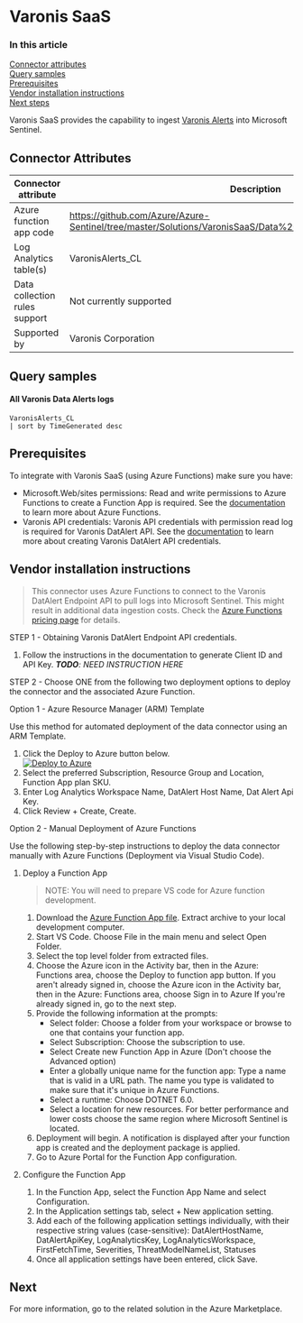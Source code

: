 # Varonis SaaS

### In this article
[Connector attributes](#connector-attributes)\
[Query samples](#query-samples)\
[Prerequisites](#prerequisites)\
[Vendor installation instructions](#vendor-installation-instructions)\
[Next steps](#next-steps)

Varonis SaaS provides the capability to ingest [Varonis Alerts](https://www.varonis.com/products/datalert) into Microsoft Sentinel.

## Connector Attributes
| Connector attribute           | Description                                   |
| ----------------------------- | --------------------------------------------- |
| Azure function app code       | https://github.com/Azure/Azure-Sentinel/tree/master/Solutions/VaronisSaaS/Data%20Connectors/VaronisSaaSFunction |
| Log Analytics table(s)        | VaronisAlerts_CL                              |
| Data collection rules support | Not currently supported                       |
| Supported by                  | Varonis Corporation                           |

## Query samples
#### All Varonis Data Alerts logs

```kusto
VaronisAlerts_CL
| sort by TimeGenerated desc
```

## Prerequisites
To integrate with Varonis SaaS (using Azure Functions) make sure you have:
- Microsoft.Web/sites permissions: Read and write permissions to Azure Functions to create a Function App is required. See the [documentation](https://learn.microsoft.com/azure/azure-functions/) to learn more about Azure Functions.
- Varonis API credentials: Varonis API credentials with permission read log is required for Varonis DatAlert API. See the [documentation]() to learn more about creating Varonis DatAlert API credentials.

## Vendor installation instructions
>This connector uses Azure Functions to connect to the Varonis DatAlert Endpoint API to pull logs into Microsoft Sentinel. This might result in additional data ingestion costs. Check the [Azure Functions pricing page](https://azure.microsoft.com/pricing/details/functions/) for details.

STEP 1 - Obtaining Varonis DatAlert Endpoint API credentials.

1. Follow the instructions in the documentation to generate Client ID and API Key. _**TODO**: NEED INSTRUCTION HERE_

STEP 2 - Choose ONE from the following two deployment options to deploy the connector and the associated Azure Function.

Option 1 - Azure Resource Manager (ARM) Template

Use this method for automated deployment of the data connector using an ARM Template.

1. Click the Deploy to Azure button below.\
[![Deploy to Azure](https://aka.ms/deploytoazurebutton)](https://portal.azure.com/#create/Microsoft.Template/uri/https%3A%2F%2Fraw.githubusercontent.com%2FAzure%2FAzure-Sentinel%2Fmaster%2FSolutions%2FVaronisSaaS%2FData%2520Connectors%2Fazuredeploy.json)
2. Select the preferred Subscription, Resource Group and Location, Function App plan SKU.
3. Enter Log Analytics Workspace Name, DatAlert Host Name, Dat Alert Api Key.
4. Click Review + Create, Create.

Option 2 - Manual Deployment of Azure Functions

Use the following step-by-step instructions to deploy the data connector manually with Azure Functions (Deployment via Visual Studio Code).

1. Deploy a Function App

    >NOTE: You will need to prepare VS code for Azure function development.

    1. Download the [Azure Function App file](https://raw.githubusercontent.com/Azure/Azure-Sentinel/master/Solutions/VaronisSaaS/Data%20Connectors/Varonis.Sentinel.Functions.zip). Extract archive to your local development computer.
    2. Start VS Code. Choose File in the main menu and select Open Folder.
    3. Select the top level folder from extracted files.
    4. Choose the Azure icon in the Activity bar, then in the Azure: Functions area, choose the Deploy to function app button. If you aren't already signed in, choose the Azure icon in the Activity bar, then in the Azure: Functions area, choose Sign in to Azure If you're already signed in, go to the next step.
    5. Provide the following information at the prompts:
        - Select folder: Choose a folder from your workspace or browse to one that contains your function app.
        - Select Subscription: Choose the subscription to use.
        - Select Create new Function App in Azure (Don't choose the Advanced option)
        - Enter a globally unique name for the function app: Type a name that is valid in a URL path. The name you type is validated to make sure that it's unique in Azure Functions.
        - Select a runtime: Choose DOTNET 6.0.
        - Select a location for new resources. For better performance and lower costs choose the same region where Microsoft Sentinel is located.
    6. Deployment will begin. A notification is displayed after your function app is created and the deployment package is applied.
    7. Go to Azure Portal for the Function App configuration.

2. Configure the Function App

    1. In the Function App, select the Function App Name and select Configuration.
    2. In the Application settings tab, select + New application setting.
    3. Add each of the following application settings individually, with their respective string values (case-sensitive): DatAlertHostName, DatAlertApiKey, LogAnalyticsKey, LogAnalyticsWorkspace, FirstFetchTime, Severities, ThreatModelNameList, Statuses
    4. Once all application settings have been entered, click Save.

## Next
For more information, go to the related solution in the Azure Marketplace.